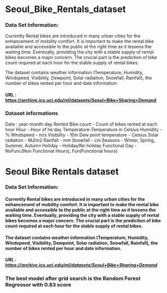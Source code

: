 # Seoul_Bike_Rentals_dataset



### Data Set Information:

Currently Rental bikes are introduced in many urban cities for the enhancement of mobility comfort. It is important to make the rental bike available and accessible to the public at the right time as it lessens the waiting time. Eventually, providing the city with a stable supply of rental bikes becomes a major concern. The crucial part is the prediction of bike count required at each hour for the stable supply of rental bikes.

The dataset contains weather information (Temperature, Humidity, Windspeed, Visibility, Dewpoint, Solar radiation, Snowfall, Rainfall), the number of bikes rented per hour and date information.

#### URL : https://archive.ics.uci.edu/ml/datasets/Seoul+Bike+Sharing+Demand


### Dataset informations

Date : year-month-day
Rented Bike count - Count of bikes rented at each hour
Hour - Hour of he day
Temperature-Temperature in Celsius
Humidity - %
Windspeed - m/s
Visibility - 10m
Dew point temperature - Celsius
Solar radiation - MJ/m2
Rainfall - mm
Snowfall - cm
Seasons - Winter, Spring, Summer, Autumn
Holiday - Holiday/No holiday
Functional Day - NoFunc(Non Functional Hours), Fun(Functional hours)



# Seoul Bike Rentals dataset



### Data Set Information:

#### Currently Rental bikes are introduced in many urban cities for the enhancement of mobility comfort. It is important to make the rental bike available and accessible to the public at the right time as it lessens the waiting time. Eventually, providing the city with a stable supply of rental bikes becomes a major concern. The crucial part is the prediction of bike count required at each hour for the stable supply of rental bikes. 

#### The dataset contains weather information (Temperature, Humidity, Windspeed, Visibility, Dewpoint, Solar radiation, Snowfall, Rainfall), the number of bikes rented per hour and date information.

#####  URL : https://archive.ics.uci.edu/ml/datasets/Seoul+Bike+Sharing+Demand



### The best model after grid search is the Random Forest Regressor	with 0.83 score



